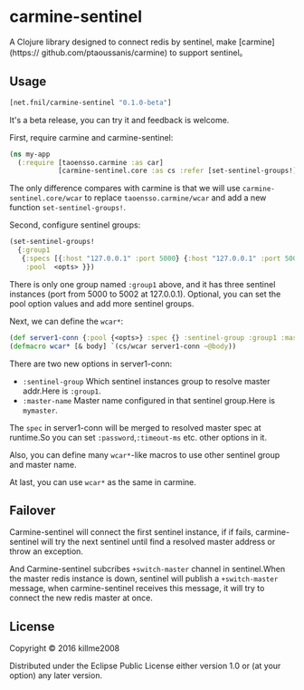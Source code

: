 # carmine-sentinel

A Clojure library designed to connect redis by sentinel, make [carmine](https://
github.com/ptaoussanis/carmine) to support sentinel。

## Usage

```clojure
[net.fnil/carmine-sentinel "0.1.0-beta"]
```

It's a beta release, you can try it and feedback is welcome.

First, require carmine and carmine-sentinel:

```clojure
(ns my-app
  (:require [taoensso.carmine :as car]
            [carmine-sentinel.core :as cs :refer [set-sentinel-groups!]]))
```

The only difference compares with carmine is that we will use `carmine-sentinel.core/wcar` to replace `taoensso.carmine/wcar` and add a new function `set-sentinel-groups!`.

Second, configure sentinel groups:

```clojure
(set-sentinel-groups! 
  {:group1 
   {:specs [{:host "127.0.0.1" :port 5000} {:host "127.0.0.1" :port 5001} {:host "127.0.0.1" :port 5002}] 
    :pool  <opts> }})
```

There is only one group named `:group1` above, and it has three sentinel instances (port from 5000 to 5002 at 127.0.0.1). Optional, you can set the pool option values and add more sentinel groups.

Next, we can define the `wcar*`:

```clojure
(def server1-conn {:pool {<opts>} :spec {} :sentinel-group :group1 :master-name "mymaster"})
(defmacro wcar* [& body] `(cs/wcar server1-conn ~@body))
```

There are two new options in server1-conn:

* `:sentinel-group` Which sentinel instances group to resolve master addr.Here is `:group1`.
* `:master-name` Master name configured in that sentinel group.Here is `mymaster`.

The `spec` in server1-conn will be merged to resolved master spec at runtime.So you can set `:password`,`:timeout-ms` etc. other options in it.

Also, you can define many `wcar*`-like macros to use other sentinel group and master name.

At last, you can use `wcar*` as the same in carmine.

## Failover

Carmine-sentinel will connect the first sentinel instance, if if fails, carmine-sentinel will try the next sentinel until find a resolved master address or throw an exception.

And Carmine-sentinel subcribes `+switch-master` channel in sentinel.When the master redis instance is down, sentinel will publish a `+switch-master` message, when carmine-sentinel receives this message, it will try to connect the new redis master at once.

## License

Copyright © 2016 killme2008

Distributed under the Eclipse Public License either version 1.0 or (at
your option) any later version.
